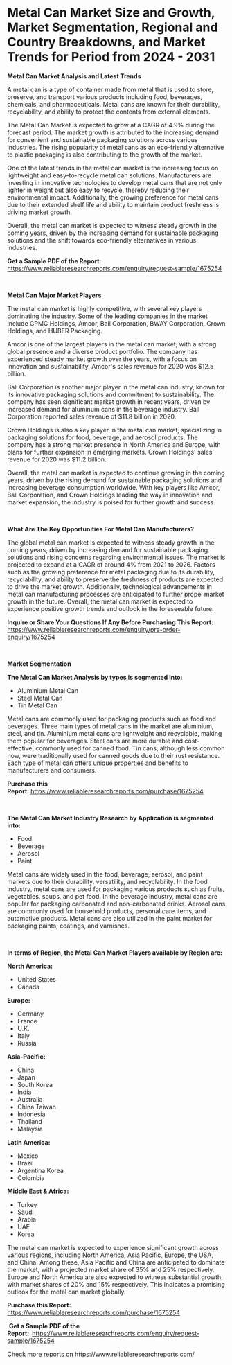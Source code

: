 <p><h1>Metal Can Market Size and Growth, Market Segmentation, Regional and Country Breakdowns, and Market Trends for Period from 2024 -  2031</h1></p><p><strong>Metal Can Market Analysis and Latest Trends</strong></p>
<p><p>A metal can is a type of container made from metal that is used to store, preserve, and transport various products including food, beverages, chemicals, and pharmaceuticals. Metal cans are known for their durability, recyclability, and ability to protect the contents from external elements.</p><p>The Metal Can Market is expected to grow at a CAGR of 4.9% during the forecast period. The market growth is attributed to the increasing demand for convenient and sustainable packaging solutions across various industries. The rising popularity of metal cans as an eco-friendly alternative to plastic packaging is also contributing to the growth of the market.</p><p>One of the latest trends in the metal can market is the increasing focus on lightweight and easy-to-recycle metal can solutions. Manufacturers are investing in innovative technologies to develop metal cans that are not only lighter in weight but also easy to recycle, thereby reducing their environmental impact. Additionally, the growing preference for metal cans due to their extended shelf life and ability to maintain product freshness is driving market growth.</p><p>Overall, the metal can market is expected to witness steady growth in the coming years, driven by the increasing demand for sustainable packaging solutions and the shift towards eco-friendly alternatives in various industries.</p></p>
<p><strong>Get a Sample PDF of the Report:&nbsp;</strong> <a href="https://www.reliableresearchreports.com/enquiry/request-sample/1675254">https://www.reliableresearchreports.com/enquiry/request-sample/1675254</a></p>
<p>&nbsp;</p>
<p><strong>Metal Can Major Market Players</strong></p>
<p><p>The metal can market is highly competitive, with several key players dominating the industry. Some of the leading companies in the market include CPMC Holdings, Amcor, Ball Corporation, BWAY Corporation, Crown Holdings, and HUBER Packaging.</p><p>Amcor is one of the largest players in the metal can market, with a strong global presence and a diverse product portfolio. The company has experienced steady market growth over the years, with a focus on innovation and sustainability. Amcor's sales revenue for 2020 was $12.5 billion.</p><p>Ball Corporation is another major player in the metal can industry, known for its innovative packaging solutions and commitment to sustainability. The company has seen significant market growth in recent years, driven by increased demand for aluminum cans in the beverage industry. Ball Corporation reported sales revenue of $11.8 billion in 2020.</p><p>Crown Holdings is also a key player in the metal can market, specializing in packaging solutions for food, beverage, and aerosol products. The company has a strong market presence in North America and Europe, with plans for further expansion in emerging markets. Crown Holdings' sales revenue for 2020 was $11.2 billion.</p><p>Overall, the metal can market is expected to continue growing in the coming years, driven by the rising demand for sustainable packaging solutions and increasing beverage consumption worldwide. With key players like Amcor, Ball Corporation, and Crown Holdings leading the way in innovation and market expansion, the industry is poised for further growth and success.</p></p>
<p>&nbsp;</p>
<p><strong>What Are The Key Opportunities For Metal Can Manufacturers?</strong></p>
<p><p>The global metal can market is expected to witness steady growth in the coming years, driven by increasing demand for sustainable packaging solutions and rising concerns regarding environmental issues. The market is projected to expand at a CAGR of around 4% from 2021 to 2026. Factors such as the growing preference for metal packaging due to its durability, recyclability, and ability to preserve the freshness of products are expected to drive the market growth. Additionally, technological advancements in metal can manufacturing processes are anticipated to further propel market growth in the future. Overall, the metal can market is expected to experience positive growth trends and outlook in the foreseeable future.</p></p>
<p><strong>Inquire or Share Your Questions If Any Before Purchasing This Report:</strong> <a href="https://www.reliableresearchreports.com/enquiry/pre-order-enquiry/1675254">https://www.reliableresearchreports.com/enquiry/pre-order-enquiry/1675254</a></p>
<p>&nbsp;</p>
<p><strong>Market Segmentation</strong></p>
<p><strong>The Metal Can Market Analysis by types is segmented into:</strong></p>
<p><ul><li>Aluminium Metal Can</li><li>Steel Metal Can</li><li>Tin Metal Can</li></ul></p>
<p><p>Metal cans are commonly used for packaging products such as food and beverages. Three main types of metal cans in the market are aluminium, steel, and tin. Aluminium metal cans are lightweight and recyclable, making them popular for beverages. Steel cans are more durable and cost-effective, commonly used for canned food. Tin cans, although less common now, were traditionally used for canned goods due to their rust resistance. Each type of metal can offers unique properties and benefits to manufacturers and consumers.</p></p>
<p><strong>Purchase this Report:&nbsp;</strong><a href="https://www.reliableresearchreports.com/purchase/1675254">https://www.reliableresearchreports.com/purchase/1675254</a></p>
<p>&nbsp;</p>
<p><strong>The Metal Can Market Industry Research by Application is segmented into:</strong></p>
<p><ul><li>Food</li><li>Beverage</li><li>Aerosol</li><li>Paint</li></ul></p>
<p><p>Metal cans are widely used in the food, beverage, aerosol, and paint markets due to their durability, versatility, and recyclability. In the food industry, metal cans are used for packaging various products such as fruits, vegetables, soups, and pet food. In the beverage industry, metal cans are popular for packaging carbonated and non-carbonated drinks. Aerosol cans are commonly used for household products, personal care items, and automotive products. Metal cans are also utilized in the paint market for packaging paints, coatings, and varnishes.</p></p>
<p>&nbsp;</p>
<p><strong>In terms of Region, the Metal Can Market Players available by Region are:</strong></p>
<p>
    <p> <strong> North America: </strong>
        <ul>
            <li>United States</li>
            <li>Canada</li>
        </ul>
        </p> 
    <p> <strong> Europe: </strong>
        <ul>
            <li>Germany</li>
            <li>France</li>
            <li>U.K.</li>
            <li>Italy</li>
            <li>Russia</li>
        </ul>
        </p> 
    <p> <strong> Asia-Pacific: </strong>
        <ul>
            <li>China</li>
            <li>Japan</li>
            <li>South Korea</li>
            <li>India</li>
            <li>Australia</li>
            <li>China Taiwan</li>
            <li>Indonesia</li>
            <li>Thailand</li>
            <li>Malaysia</li>
        </ul>
        </p> 
    <p> <strong> Latin America: </strong>
        <ul>
            <li>Mexico</li>
            <li>Brazil</li>
            <li>Argentina Korea</li>
            <li>Colombia</li>
        </ul>
        </p> 
    <p> <strong> Middle East & Africa: </strong>
        <ul>
            <li>Turkey</li>
            <li>Saudi</li>
            <li>Arabia</li>
            <li>UAE</li>
            <li>Korea</li>
        </ul>
    </p>
    </p>
<p><p>The metal can market is expected to experience significant growth across various regions, including North America, Asia Pacific, Europe, the USA, and China. Among these, Asia Pacific and China are anticipated to dominate the market, with a projected market share of 35% and 25% respectively. Europe and North America are also expected to witness substantial growth, with market shares of 20% and 15% respectively. This indicates a promising outlook for the metal can market globally.</p></p>
<p><strong>Purchase this Report: </strong><a href="https://www.reliableresearchreports.com/purchase/1675254">https://www.reliableresearchreports.com/purchase/1675254</a></p>
<p>&nbsp;<strong>Get a Sample PDF of the Report:&nbsp;&nbsp;</strong><a href="https://www.reliableresearchreports.com/enquiry/request-sample/1675254">https://www.reliableresearchreports.com/enquiry/request-sample/1675254</a></p>
<p><strong></strong></p>
<p>Check more reports on https://www.reliableresearchreports.com/</p>